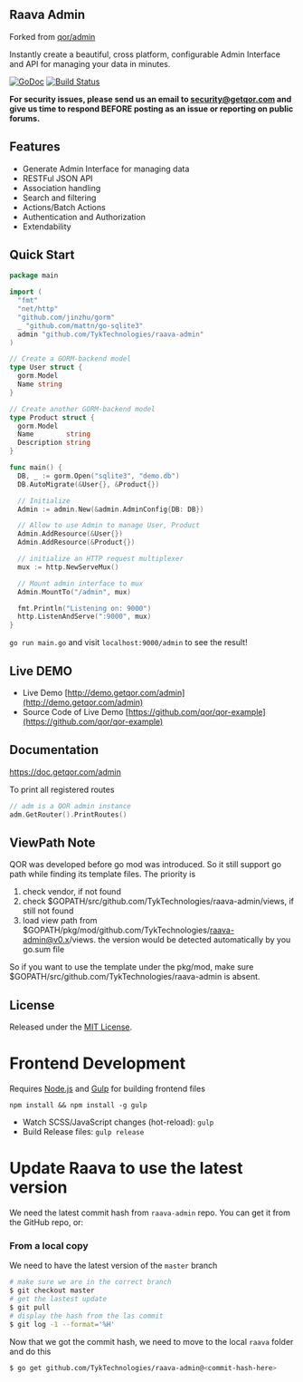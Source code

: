 ## Raava Admin
Forked from [qor/admin](https://github.com/qor/admin)

Instantly create a beautiful, cross platform, configurable Admin Interface and API for managing your data in minutes.

[![GoDoc](https://godoc.org/github.com/qor/admin?status.svg)](https://godoc.org/github.com/qor/admin)
[![Build Status](https://travis-ci.com/qor/admin.svg?branch=master)](https://travis-ci.com/qor/admin)

**For security issues, please send us an email to security@getqor.com and give us time to respond BEFORE posting as an issue or reporting on public forums.**

## Features

- Generate Admin Interface for managing data
- RESTFul JSON API
- Association handling
- Search and filtering
- Actions/Batch Actions
- Authentication and Authorization
- Extendability

## Quick Start

```go
package main

import (
  "fmt"
  "net/http"
  "github.com/jinzhu/gorm"
  _ "github.com/mattn/go-sqlite3"
  admin "github.com/TykTechnologies/raava-admin"
)

// Create a GORM-backend model
type User struct {
  gorm.Model
  Name string
}

// Create another GORM-backend model
type Product struct {
  gorm.Model
  Name        string
  Description string
}

func main() {
  DB, _ := gorm.Open("sqlite3", "demo.db")
  DB.AutoMigrate(&User{}, &Product{})

  // Initialize
  Admin := admin.New(&admin.AdminConfig{DB: DB})

  // Allow to use Admin to manage User, Product
  Admin.AddResource(&User{})
  Admin.AddResource(&Product{})

  // initialize an HTTP request multiplexer
  mux := http.NewServeMux()

  // Mount admin interface to mux
  Admin.MountTo("/admin", mux)

  fmt.Println("Listening on: 9000")
  http.ListenAndServe(":9000", mux)
}
```

`go run main.go` and visit `localhost:9000/admin` to see the result!

## Live DEMO

* Live Demo [http://demo.getqor.com/admin](http://demo.getqor.com/admin)
* Source Code of Live Demo [https://github.com/qor/qor-example](https://github.com/qor/qor-example)

## Documentation

<https://doc.getqor.com/admin>

To print all registered routes
```go
// adm is a QOR admin instance
adm.GetRouter().PrintRoutes()
```

## ViewPath Note

QOR was developed before go mod was introduced. So it still support go path while finding its template files. The priority is

1. check vendor, if not found
2. check $GOPATH/src/github.com/TykTechnologies/raava-admin/views, if still not found
3. load view path from $GOPATH/pkg/mod/github.com/TykTechnologies/raava-admin@v0.x/views. the version would be detected automatically by you go.sum file

So if you want to use the template under the pkg/mod, make sure $GOPATH/src/github.com/TykTechnologies/raava-admin is absent.

## License

Released under the [MIT License](http://opensource.org/licenses/MIT).

# Frontend Development
Requires [Node.js](https://nodejs.org/) and [Gulp](http://gulpjs.com/) for building frontend files

```
npm install && npm install -g gulp
```

* Watch SCSS/JavaScript changes (hot-reload): `gulp`
* Build Release files: `gulp release`

# Update Raava to use the latest version
We need the latest commit hash from `raava-admin` repo. You can get it from the GitHub repo, or:

### From a local copy
We need to have the latest version of the `master` branch
```bash
# make sure we are in the correct branch
$ git checkout master
# get the lastest update
$ git pull
# display the hash from the las commit 
$ git log -1 --format='%H'
```

Now that we got the commit hash, we need to move to the local `raava` folder and do this
```bash
$ go get github.com/TykTechnologies/raava-admin@<commit-hash-here>
```